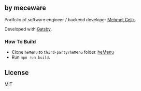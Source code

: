## by meceware

Portfolio of software engineer / backend developer [Mehmet Celik](https://www.meeware.com/).

Developed with [Gatsby](https://www.gatsbyjs.org/).

### How To Build

- Clone `heMenu` to `third-party/heMenu` folder. [heMenu](https://github.com/meceware/heMenu)
- Run `npm run build`.

## License

MIT